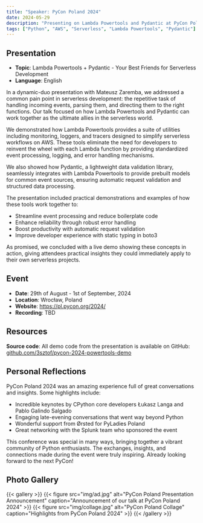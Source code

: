```yaml
---
title: "Speaker: PyCon Poland 2024"
date: 2024-05-29
description: "Presenting on Lambda Powertools and Pydantic at PyCon Poland 2024"
tags: ["Python", "AWS", "Serverless", "Lambda Powertools", "Pydantic"]
---
```


## Presentation

- **Topic**: Lambda Powertools + Pydantic - Your Best Friends for Serverless Development
- **Language**: English

In a dynamic-duo presentation with Mateusz Zaremba, we addressed a common pain point in serverless development: the repetitive task of handling incoming events, parsing them, and directing them to the right functions. Our talk focused on how Lambda Powertools and Pydantic can work together as the ultimate allies in the serverless world.

We demonstrated how Lambda Powertools provides a suite of utilities including monitoring, loggers, and tracers designed to simplify serverless workflows on AWS. These tools eliminate the need for developers to reinvent the wheel with each Lambda function by providing standardized event processing, logging, and error handling mechanisms.

We also showed how Pydantic, a lightweight data validation library, seamlessly integrates with Lambda Powertools to provide prebuilt models for common event sources, ensuring automatic request validation and structured data processing. 

The presentation included practical demonstrations and examples of how these tools work together to:
- Streamline event processing and reduce boilerplate code
- Enhance reliability through robust error handling
- Boost productivity with automatic request validation
- Improve developer experience with static typing in boto3

As promised, we concluded with a live demo showing these concepts in action, giving attendees practical insights they could immediately apply to their own serverless projects.

## Event

- **Date**: 29th of August - 1st of September, 2024
- **Location**: Wrocław, Poland
- **Website**: https://pl.pycon.org/2024/
- **Recording**: TBD

## Resources

**Source code**: All demo code from the presentation is available on GitHub: [github.com/3sztof/pycon-2024-powertools-demo](https://github.com/3sztof/pycon-2024-powertools-demo)

## Personal Reflections

PyCon Poland 2024 was an amazing experience full of great conversations and insights. Some highlights include:

- Incredible keynotes by CPython core developers Łukasz Langa and Pablo Galindo Salgado
- Engaging late-evening conversations that went way beyond Python
- Wonderful support from Ørsted for PyLadies Poland
- Great networking with the Splunk team who sponsored the event

This conference was special in many ways, bringing together a vibrant community of Python enthusiasts. The exchanges, insights, and connections made during the event were truly inspiring. Already looking forward to the next PyCon!

## Photo Gallery

{{< gallery >}}
  {{< figure src="img/ad.jpg" alt="PyCon Poland Presentation Announcement" caption="Announcement of our talk at PyCon Poland 2024" >}}
  {{< figure src="img/collage.jpg" alt="PyCon Poland Collage" caption="Highlights from PyCon Poland 2024" >}}
{{< /gallery >}}